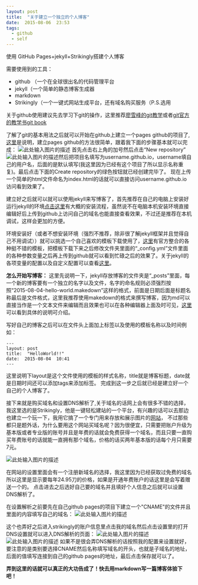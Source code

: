 ```yaml
---
layout: post
title:  "关于建立一个独立的个人博客"
date:  2015-08-06  23:53
tags:
  - github
  - self
---
```


﻿使用 GitHub Pages+jekyll+Strikingly搭建个人博客

需要使用到的工具：

- github （一个在全球很出名的代码管理平台
- jekyll（一个简单的静态博客生成器
- markdown
- Strikingly（一个一键式网站生成平台，还有域名购买服务（P.S.选用

关于github使用建议先去学习下git的操作，这里推荐[廖雪峰的git教学][1]或者[git官方的教学书git book][2]

了解了git的基本用法之后就可以开始在github上建立一个pages github的项目了,[这里][3]是说明，建立pages github的方法很简单，跟着我下面的步骤基本就可以完成：
![此处输入图片的描述][4]
首先点击右上角的加号然后点击“New repository”
![此处输入图片的描述][5]然后把项目名填写为username.github.io，username填自己的用户名，后面的是默认填写(我这里因为已经有这个项目了所以显示名称重复)。最后点击下面的Create repository的绿色按钮就已经创建完毕了。
现在上传一个简单的html文件命名为index.html的话就可以直接访问username.github.io访问看到效果了。

建立好之后就可以就可以使用jekyll来写博客了，首先推荐在自己的电脑上安装好运行jekyll的环境[点击这里][6]有大概的安装流程，虽然说不在电脑本机安装环境直接编辑好后上传到github上访问自己的域名也能直接查看效果，不过还是推荐在本机调试，这样会更加的方便。

环境安装好（或者不想安装环境（强烈不推荐，除非很了解jekyll框架并且觉得自己不用调试））就可以挑选一个自己喜欢的模板下载使用了，[这里][7]有官方整合的各种挺不错的模板，把模板下载下来之后修改文件夹里面的“_config.yml”文件里面的各种参数变量之后再上传到github就可以看到忙碌之后的效果了。关于jekyll的各项变量的配置以及自定义配置可以查看[这里][8]。

**怎么开始写博客：**
这里先说明一下，jekyll存放博客的文件夹是“_posts”里面，每一个新的博客要有一个独立的名字以及文件，名字的命名规则必须强烈按照“2015-08-04-hello-world.makedown”这样的格式，前面是日期后面是标题名称最后是文件格式，这里我推荐使用makedown的格式来撰写博客，因为md可以直接当作是一个文本文件来编辑而且效果也可以在各种编辑器上面及时可见，[这里][9]可以看到具体的说明可介绍。

写好自己的博客之后可以在文件头上面加上标签以及使用的模板名称以及时间例如：

    ---
    layout: post
    title:  "HelloWorld!!"
    date:  2015-08-04  10:41
    ---
    
这里说明下layout是这个文件使用的模板的样式名称，title就是博客标题，date就是日期时间还可以添加tags来添加标签。
完成到这一步之后就已经是建立好一个自己的个人博客了。

接下来就是购买域名和设置DNS解析了,关于域名的话网上会有很多不错的选择，我这里选的是Strikingly，他是一键轻松建站的一个平台，有兴趣的话可以去那边也建立一个玩一下，我用它搞了一个专门用来存放和展示图片的[网站][10]， 不过那些都只是题外话，为什么要用这个网站买域名呢？因为很便宜，只需要把账户升级为基本版或者专业版的账号并且是年费的话就会免费获得一个域名，而且只要一直购买年费账号的话就能一直拥有那个域名，价格的话买两年基本版的话每个月只需要7元。

![此处输入图片的描述][11]

在网站的设置里面会有一个注册新域名的选择，我这里因为已经获取过免费的域名所以这里是显示要每年24.95刀的价格，如果是开通年费账户的话这里是会写着赠送一个的。
点击进去之后选好自己要的域名并且填好个人信息之后就可以设置DNS解析了。

在设置解析之前要先在自己github pages的项目下建立一个"CNAME"的文件并且里面的内容填写自己的域名：
![此处输入图片的描述][12]

这个也弄好之后进入strikingly的账户信息里点击我的域名然后点击设置里的打开DNS设置就可以进入DNS解析的页面：
![此处输入图片的描述][13]
![此处输入图片的描述][14]
如果不是很会弄DNS解析的话按照我的配置来设置就好，要注意的是类别要选择CNAME然后名称填写域名的开头，也就是子域名的地址，后面的值填写连接到自己的github pages的地址，最后点击保存就可以了。

**弄到这里的话就可以真正的大功告成了！快去用markdown写一篇博客体验下吧！**

  [1]: http://www.liaoxuefeng.com/wiki/0013739516305929606dd18361248578c67b8067c8c017b000/
  [2]: https://git-scm.com/book/zh/v1
  [3]: https://pages.github.com/
  [4]: http://7xkxs2.com1.z0.glb.clouddn.com/add.png
  [5]: http://7xkxs2.com1.z0.glb.clouddn.com/create.png
  [6]: http://jekyllcn.com/docs/installation/
  [7]: http://jekyllthemes.org/
  [8]: http://jekyllcn.com/docs/configuration/
  [9]: http://www.jianshu.com/p/q81RER
  [10]: http://photo.zjy-lpig.me
  [11]: http://7xkxs2.com1.z0.glb.clouddn.com/CNAME.png
  [12]: http://7xkxs2.com1.z0.glb.clouddn.com/cname.png
  [13]: http://7xkxs2.com1.z0.glb.clouddn.com/NDS.png
  [14]: http://7xkxs2.com1.z0.glb.clouddn.com/dns2.png